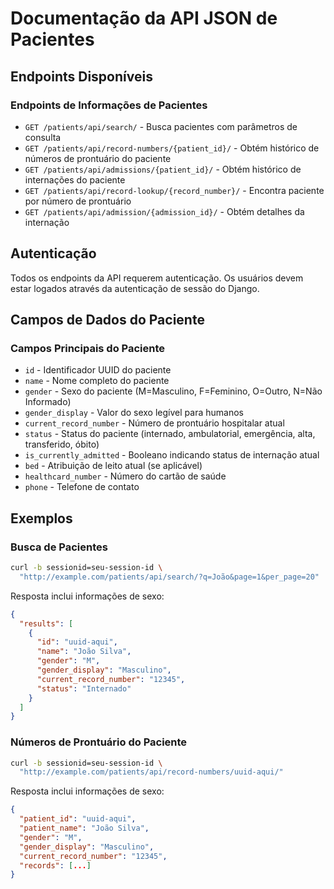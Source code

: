 # Documentação da API JSON de Pacientes

## Endpoints Disponíveis

### Endpoints de Informações de Pacientes

- `GET /patients/api/search/` - Busca pacientes com parâmetros de consulta
- `GET /patients/api/record-numbers/{patient_id}/` - Obtém histórico de números de prontuário do paciente
- `GET /patients/api/admissions/{patient_id}/` - Obtém histórico de internações do paciente
- `GET /patients/api/record-lookup/{record_number}/` - Encontra paciente por número de prontuário
- `GET /patients/api/admission/{admission_id}/` - Obtém detalhes da internação

## Autenticação

Todos os endpoints da API requerem autenticação. Os usuários devem estar logados através da autenticação de sessão do Django.

## Campos de Dados do Paciente

### Campos Principais do Paciente

- `id` - Identificador UUID do paciente
- `name` - Nome completo do paciente
- `gender` - Sexo do paciente (M=Masculino, F=Feminino, O=Outro, N=Não Informado)
- `gender_display` - Valor do sexo legível para humanos
- `current_record_number` - Número de prontuário hospitalar atual
- `status` - Status do paciente (internado, ambulatorial, emergência, alta, transferido, óbito)
- `is_currently_admitted` - Booleano indicando status de internação atual
- `bed` - Atribuição de leito atual (se aplicável)
- `healthcard_number` - Número do cartão de saúde
- `phone` - Telefone de contato

## Exemplos

### Busca de Pacientes

```bash
curl -b sessionid=seu-session-id \
  "http://example.com/patients/api/search/?q=João&page=1&per_page=20"
```

Resposta inclui informações de sexo:
```json
{
  "results": [
    {
      "id": "uuid-aqui",
      "name": "João Silva",
      "gender": "M",
      "gender_display": "Masculino",
      "current_record_number": "12345",
      "status": "Internado"
    }
  ]
}
```

### Números de Prontuário do Paciente

```bash
curl -b sessionid=seu-session-id \
  "http://example.com/patients/api/record-numbers/uuid-aqui/"
```

Resposta inclui informações de sexo:
```json
{
  "patient_id": "uuid-aqui",
  "patient_name": "João Silva",
  "gender": "M",
  "gender_display": "Masculino",
  "current_record_number": "12345",
  "records": [...]
}
```